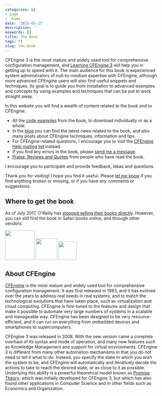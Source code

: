 ```yaml
---
categories: &1
- page
- _home
date: '2015-05-17'
description: ''
keywords: []
title: The Book
tags: *1
slug: the-book
---
```



CFEngine 3 is the most mature and widely used tool for comprehensive configuration management, and [Learning CFEngine 3](http://shop.oreilly.com/product/0636920022022.do) will help you in getting up to speed with it. The main audience for this book is experienced system administrators of null-to-medium expertise with CFEngine, although more advanced CFEngine users will also find useful snippets and techniques. Its goal is to guide you from installation to advanced examples and concepts by using examples and techniques that can be put to work straight away.


In this website you will find a wealth of content related to the book and to CFEngine:


* All the [code examples](/the-code) from the book, to download individually or as a whole.
* In the [blog](http://cf-learn.info/blog) you can find the latest news related to the book, and also many posts about CFEngine techniques, information and tips.
* For CFEngine-related questions, I encourage you to visit the [CFEngine Help mailing list](https://groups.google.com/forum/#!forum/help-cfengine) instead.
* If you find any errors in the book, please [send me a message](contact.html).
* [Praise, Reviews and Quotes](/the-raves) from people who have read the book.


I encourage you to participate and provide feedback, ideas and questions.


Thank you for visiting! I hope you find it useful. Please [let me know](/contact) if you find anything broken or missing, or if you have any comments or suggestions.


## Where to get the book


As of July 2017, O'Reilly has <a href='https://www.oreilly.com/ideas/were-reinventing-too'>stopped selling their books directly</a>. However, you can still find the book in Safari books online, and through other vendors:


 <a href='https://www.safaribooksonline.com/library/view/learning-cfengine-3/9781449334536/'><img hash='8616b7c0c8c8c32959c2843ed3eae30a' src='/note/86339fd3-3e6a-4c23-a630-120c7cbd3aab/img/8616b7c0c8c8c32959c2843ed3eae30a/8616b7c0c8c8c32959c2843ed3eae30a.gif' type='image/gif' width='97'/></a> <a href='http://www.amazon.com/Learning-CFEngine-3-Diego-Zamboni/dp/1449312209'><img hash='cbd82ab3a33a01fdc6cc7124baf809c7' src='/note/86339fd3-3e6a-4c23-a630-120c7cbd3aab/img/cbd82ab3a33a01fdc6cc7124baf809c7/cbd82ab3a33a01fdc6cc7124baf809c7.jpeg' type='image/jpeg' width='70'/></a> <a href='http://www.barnesandnoble.com/w/learning-cfengine-3-diego-martin-zamboni/1107145564'><img hash='0579a7ba5934aae88cec528e6f745c14' src='/note/86339fd3-3e6a-4c23-a630-120c7cbd3aab/img/0579a7ba5934aae88cec528e6f745c14/0579a7ba5934aae88cec528e6f745c14.png' type='image/png' width='60'/>
</a>
<a href='http://www.barnesandnoble.com/w/learning-cfengine-3-diego-martin-zamboni/1107145564'>
</a>


## About CFEngine


[CFEngine](http://cfengine.com/) is the most mature and widely used tool for comprehensive configuration management. It was first released in 1993, and it has evolved over the years to address real needs in real systems, and to match the technological evolutions that have taken place, such as virtualization and cloud computing. CFEngine is fine-tuned to the features and design that make it possible to automate very large numbers of systems in a scalable and manageable way. CFEngine has been designed to be very resource-efficient, and it can run on everything from embedded devices and smartphones to supercomputers.


CFEngine 3 was released in 2008. With the new version came a complete overhaul of its syntax and mode of operation, and many new features
such as Knowledge Management and support for virtual environments. CFEngine 3 is different from many other automation mechanisms in that you do not need to tell it what to do. Instead, you specify the state in which you wish the system to be, and CFEngine will automatically and iteratively decide the actions to take to reach the desired state, or as close to it as possible. Underlying this ability is a powerful theoretical model known as [Promise Theory](http://en.wikipedia.org/wiki/Promise_theory), which was initially developed for CFEngine 3, but which has also found other applications in Computer Science and in other fields such as Economics and Organization.



